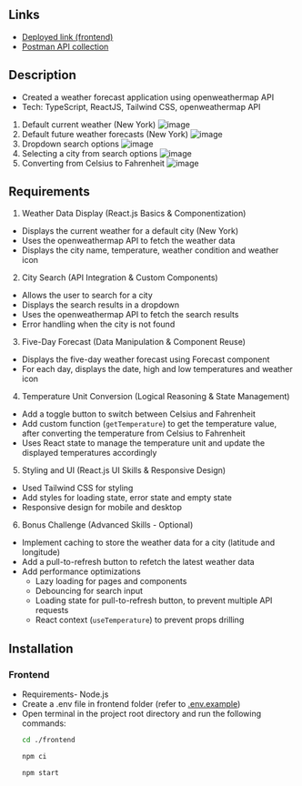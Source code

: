 ## Links

- [Deployed link (frontend)](https://weather-forecast-2-b623.onrender.com)
- [Postman API collection](https://www.postman.com/yashverma03/weather-forecast-2/overview)

## Description

- Created a weather forecast application using openweathermap API
- Tech: TypeScript, ReactJS, Tailwind CSS, openweathermap API

1. Default current weather (New York)
   ![image](https://github.com/user-attachments/assets/17b08690-b846-41c0-8dd6-9157e7890dc2)
2. Default future weather forecasts (New York)
   ![image](https://github.com/user-attachments/assets/11db8456-66c4-438f-97c5-2ea3475e4319)
3. Dropdown search options
   ![image](https://github.com/user-attachments/assets/8c6295d3-9454-4831-b3b1-f8c321840076)
4. Selecting a city from search options
   ![image](https://github.com/user-attachments/assets/64d3c506-d7e1-4f1a-afa3-cc2665f96363)
5. Converting from Celsius to Fahrenheit
   ![image](https://github.com/user-attachments/assets/638cef08-d3bc-4dcf-b37a-8c27472127a5)

## Requirements

1. Weather Data Display (React.js Basics & Componentization)

- Displays the current weather for a default city (New York)
- Uses the openweathermap API to fetch the weather data
- Displays the city name, temperature, weather condition and weather icon

2. City Search (API Integration & Custom Components)

- Allows the user to search for a city
- Displays the search results in a dropdown
- Uses the openweathermap API to fetch the search results
- Error handling when the city is not found

3. Five-Day Forecast (Data Manipulation & Component Reuse)

- Displays the five-day weather forecast using Forecast component
- For each day, displays the date, high and low temperatures and weather icon

4. Temperature Unit Conversion (Logical Reasoning & State Management)

- Add a toggle button to switch between Celsius and Fahrenheit
- Add custom function (`getTemperature`) to get the temperature value, after converting the temperature from Celsius to Fahrenheit
- Uses React state to manage the temperature unit and update the displayed temperatures accordingly

5. Styling and UI (React.js UI Skills & Responsive Design)

- Used Tailwind CSS for styling
- Add styles for loading state, error state and empty state
- Responsive design for mobile and desktop

6. Bonus Challenge (Advanced Skills - Optional)

- Implement caching to store the weather data for a city (latitude and longitude)
- Add a pull-to-refresh button to refetch the latest weather data
- Add performance optimizations
  - Lazy loading for pages and components
  - Debouncing for search input
  - Loading state for pull-to-refresh button, to prevent multiple API requests
  - React context (`useTemperature`) to prevent props drilling

## Installation

### Frontend

- Requirements- Node.js
- Create a .env file in frontend folder (refer to [.env.example](./frontend/.env.example))
- Open terminal in the project root directory and run the following commands:
  ```bash
  cd ./frontend
  ```
  ```bash
  npm ci
  ```
  ```bash
  npm start
  ```
